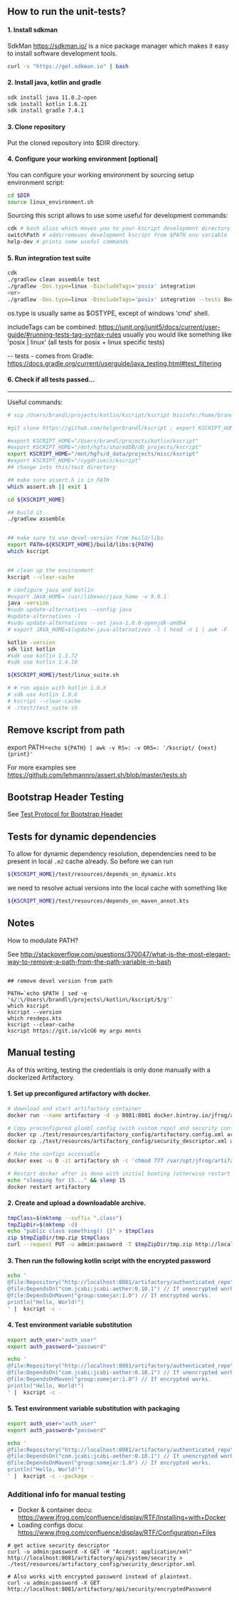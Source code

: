 ## How to run the unit-tests?

#### 1. Install sdkman
SdkMan https://sdkman.io/ is a nice package manager which makes it easy to install software development tools.


```bash
curl -s "https://get.sdkman.io" | bash
```

#### 2. Install java, kotlin and gradle

```bash
sdk install java 11.0.2-open
sdk install kotlin 1.6.21
sdk install gradle 7.4.1
```

#### 3. Clone repository
Put the cloned repository into $DIR directory.

#### 4. Configure your working environment [optional]
You can configure your working environment by sourcing setup environment script:

```bash
cd $DIR
source linux_environment.sh
```

Sourcing this script allows to use some useful for development commands:
```bash
cdk # bash alias which moves you to your kscript development directory
switchPath # adds/removes development kscript from $PATH env variable
help-dev # prints some useful commands 
```

#### 5. Run integration test suite

```bash
cdk
./gradlew clean assemble test
./gradlew -Dos.type=linux -DincludeTags='posix' integration
<or> 
./gradlew -Dos.type=linux -DincludeTags='posix' integration --tests BootstrapHeaderTest 
```

os.type is usually same as $OSTYPE, except of windows 'cmd' shell.

includeTags can be combined:
https://junit.org/junit5/docs/current/user-guide/#running-tests-tag-syntax-rules
usually you would like something like 'posix | linux' (all tests for posix + linux specific tests)

-- tests - comes from Gradle:
https://docs.gradle.org/current/userguide/java_testing.html#test_filtering


#### 6. Check if all tests passed...

---
Useful commands:

```bash
# scp /Users/brandl/projects/kotlin/kscript/kscript bioinfo:/home/brandl/bin/test/kscript/kscript

#git clone https://github.com/holgerbrandl/kscript ; export KSCRIPT_HOME=$(pwd)/kscript

#export KSCRIPT_HOME="/Users/brandl/projects/kotlin/kscript"
#export KSCRIPT_HOME="/mnt/hgfs/sharedDB/db_projects/kscript"
export KSCRIPT_HOME="/mnt/hgfs/d_data/projects/misc/kscript"
#export KSCRIPT_HOME="/cygdrive/z/kscript"
## change into this/test directory

## make sure assert.h is in PATH
which assert.sh || exit 1

cd ${KSCRIPT_HOME}

## build it
./gradlew assemble


## make sure to use devel-version from build/libs
export PATH=${KSCRIPT_HOME}/build/libs:${PATH}
which kscript


## clean up the environment
kscript --clear-cache

# configure java and kotlin
#export JAVA_HOME=`/usr/libexec/java_home -v 9.0.1`
java -version
#sudo update-alternatives --config java
#update-alternatives -l
#sudo update-alternatives --set java-1.8.0-openjdk-amd64
# export JAVA_HOME=$(update-java-alternatives -l | head -n 1 | awk -F ' ' '{print $NF}')

kotlin -version
sdk list kotlin
#sdk use kotlin 1.3.72
#sdk use kotlin 1.4.10

${KSCRIPT_HOME}/test/linux_suite.sh

# # run again with kotlin 1.0.X
# sdk use kotlin 1.0.6
# kscript --clear-cache
# ./test/test_suite.sh
```

## Remove kscript from path
export PATH=`echo ${PATH} | awk -v RS=: -v ORS=: '/kscript/ {next} {print}'`


For more examples see https://github.com/lehmannro/assert.sh/blob/master/tests.sh

## Bootstrap Header Testing

See [Test Protocol for Bootstrap Header](../misc/bootstrap_tester/README.md)

## Tests for dynamic dependencies

To allow for dynamic dependency resolution, dependencies need to be present in local `.m2` cache already. So before we can run
```bash
${KSCRIPT_HOME}/test/resources/depends_on_dynamic.kts
```
we need to resolve actual versions into the local cache with something like
```bash
${KSCRIPT_HOME}/test/resources/depends_on_maven_annot.kts
```

## Notes

How to modulate PATH?

See http://stackoverflow.com/questions/370047/what-is-the-most-elegant-way-to-remove-a-path-from-the-path-variable-in-bash

```

## remove devel version from path

PATH=`echo $PATH | sed -e 's/:\/Users\/brandl\/projects\/kotlin\/kscript/$/g'`
which kscript
kscript --version
which resdeps.kts
kscript --clear-cache
kscript https://git.io/v1cG6 my argu ments

```


## Manual testing

As of this writing, testing the credentials is only done manually with a dockerized Artifactory.

#### 1. Set up preconfigured artifactory with docker.

```bash
# download and start artifactory container
docker run --name artifactory -d -p 8081:8081 docker.bintray.io/jfrog/artifactory-oss:latest

# Copy preconfigured gloabl config (with custom repo) and security config (with credentials user) into container.
docker cp ./test/resources/artifactory_config/artifactory.config.xml artifactory:/var/opt/jfrog/artifactory/etc/artifactory/artifactory.config.import.xml
docker cp ./test/resources/artifactory_config/security_descriptor.xml artifactory:/var/opt/jfrog/artifactory/etc/artifactory/security.import.xml

# Make the configs accessable
docker exec -u 0 -it artifactory sh -c 'chmod 777 /var/opt/jfrog/artifactory/etc/artifactory/*.import.xml'

# Restart docker after is done with initial booting (otherwise restart breaks the container).
echo "sleeping for 15..." && sleep 15
docker restart artifactory
```

#### 2. Create and upload a downloadable archive.

```bash
tmpClass=$(mktemp --suffix ".class")
tmpZipDir=$(mktemp -d)
echo "public class something() {}" > $tmpClass
zip $tmpZipDir/tmp.zip $tmpClass
curl --request PUT -u admin:password -T $tmpZipDir/tmp.zip http://localhost:8081/artifactory/authenticated_repo/group/somejar/1.0/somejar-1.0.jar
```

#### 3. Then run the following kotlin script with the encrypted password

```bash
echo '
@file:Repository("http://localhost:8081/artifactory/authenticated_repo", user="auth_user", password="password")
@file:DependsOn("com.jcabi:jcabi-aether:0.10.1") // If unencrypted works via jcenter
@file:DependsOnMaven("group:somejar:1.0") // If encrypted works.
println("Hello, World!")
' |  kscript -c -
```

#### 4. Test environment variable substitution

```bash
export auth_user="auth_user"
export auth_password="password"

echo '
@file:Repository("http://localhost:8081/artifactory/authenticated_repo", user="{{auth_user}}", password="{{auth_password}}")
@file:DependsOn("com.jcabi:jcabi-aether:0.10.1") // If unencrypted works via jcenter
@file:DependsOnMaven("group:somejar:1.0") // If encrypted works.
println("Hello, World!")
' |  kscript -c -
```

#### 5. Test environment variable substitution with packaging

```bash
export auth_user="auth_user"
export auth_password="password"

echo '
@file:Repository("http://localhost:8081/artifactory/authenticated_repo", user="{{auth_user}}", password="{{auth_password}}")
@file:DependsOn("com.jcabi:jcabi-aether:0.10.1") // If unencrypted works via jcenter
@file:DependsOnMaven("group:somejar:1.0") // If encrypted works.
println("Hello, World!")
' |  kscript -c --package -
```

### Additional info for manual testing

- Docker & container docu: https://www.jfrog.com/confluence/display/RTF/Installing+with+Docker
- Loading configs docu: https://www.jfrog.com/confluence/display/RTF/Configuration+Files

```
# get active security descriptor
curl -u admin:password -X GET -H "Accept: application/xml" http://localhost:8081/artifactory/api/system/security > ./test/resources/artifactory_config/security_descriptor.xml

# Also works with encrypted password instead of plaintext.
curl -u admin:password -X GET http://localhost:8081/artifactory/api/security/encryptedPassword
```
